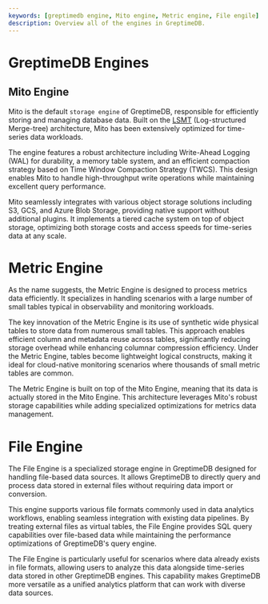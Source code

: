 ```yaml
---
keywords: [greptimedb engine, Mito engine, Metric engine, File engile]
description: Overview all of the engines in GreptimeDB.
---
```

# GreptimeDB Engines
## Mito Engine

Mito is the default `storage engine` of GreptimeDB, responsible for efficiently storing and managing database data. Built on the [LSMT][1] (Log-structured Merge-tree) architecture, Mito has been extensively optimized for time-series data workloads.

The engine features a robust architecture including Write-Ahead Logging (WAL) for durability, a memory table system, and an efficient compaction strategy based on Time Window Compaction Strategy (TWCS). This design enables Mito to handle high-throughput write operations while maintaining excellent query performance.

Mito seamlessly integrates with various object storage solutions including S3, GCS, and Azure Blob Storage, providing native support without additional plugins. It implements a tiered cache system on top of object storage, optimizing both storage costs and access speeds for time-series data at any scale.

[1]: https://en.wikipedia.org/wiki/Log-structured_merge-tree

# Metric Engine

As the name suggests, the Metric Engine is designed to process metrics data efficiently. It specializes in handling scenarios with a large number of small tables typical in observability and monitoring workloads.

The key innovation of the Metric Engine is its use of synthetic wide physical tables to store data from numerous small tables. This approach enables efficient column and metadata reuse across tables, significantly reducing storage overhead while enhancing columnar compression efficiency. Under the Metric Engine, tables become lightweight logical constructs, making it ideal for cloud-native monitoring scenarios where thousands of small metric tables are common.

The Metric Engine is built on top of the Mito Engine, meaning that its data is actually stored in the Mito Engine. This architecture leverages Mito's robust storage capabilities while adding specialized optimizations for metrics data management.

# File Engine

The File Engine is a specialized storage engine in GreptimeDB designed for handling file-based data sources. It allows GreptimeDB to directly query and process data stored in external files without requiring data import or conversion.

This engine supports various file formats commonly used in data analytics workflows, enabling seamless integration with existing data pipelines. By treating external files as virtual tables, the File Engine provides SQL query capabilities over file-based data while maintaining the performance optimizations of GreptimeDB's query engine.

The File Engine is particularly useful for scenarios where data already exists in file formats, allowing users to analyze this data alongside time-series data stored in other GreptimeDB engines. This capability makes GreptimeDB more versatile as a unified analytics platform that can work with diverse data sources.
